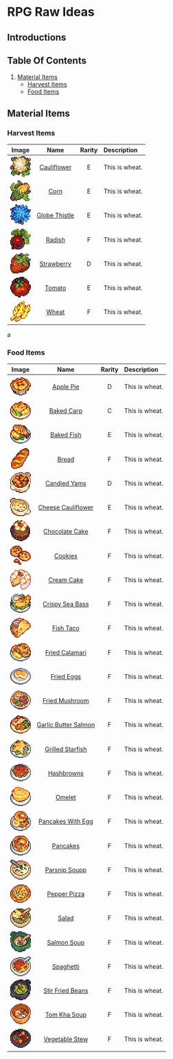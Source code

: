 # RPG Raw Ideas

## Introductions

## Table Of Contents
1. <a href="#material-items">Material Items</a>
    * <a href="#harvest-items">Harvest Items</a>
    * <a href="#cauliflower">Food Items</a>

## Material Items

### Harvest Items

| Image                                                            | Name                                               | Rarity | Description    |
| :--------------------------------------------------------------: | :------------------------------------------------: | :----: |:-------------- |
| <img src="../Items-Images/Harvest-Items/Cauliflower.png">        | [Cauliflower](./Harvest-Items-Codes/Cauliflower.md)     | E      | This is wheat. |
| <img src="../Items-Images/Harvest-Items/Corn.png">               | [Corn](./Harvest-Items.md/#corn)                   | E      | This is wheat. |
| <img src="../Items-Images//Harvest-Items/Globe-Thistle.png">     | [Globe Thistle](./Harvest-Items.md/#globe-thistle) | E      | This is wheat. |
| <img src="../Items-Images//Harvest-Items/Radish.png">            | [Radish](./Harvest-Items.md/#radish)               | F      | This is wheat. |
| <img src="../Items-Images//Harvest-Items/Strawberry.png">        | [Strawberry](./Harvest-Items.md/#strawberry)       | D      | This is wheat. |
| <img src="../Items-Images//Harvest-Items/Tomato.png">            | [Tomato](./Harvest-Items.md/#tomato)               | E      | This is wheat. |
| <img src="../Items-Images//Harvest-Items/Wheat.png">             | [Wheat](./Harvest-Items.md/#wheat)                 | F      | This is wheat. |

<a id="cauliflower">a</a>
### Food Items

| Image                                                                | Name                                                              | Rarity | Description    |
| :------------------------------------------------------------------: | :---------------------------------------------------------------: | :----: |:-------------- |
| <img src="../Items-Images//Food-Items/Apple-Pie.png">                | [Apple Pie](./Food-Items.md/#apple-pie)                           | D      | This is wheat. |
| <img src="../Items-Images//Food-Items/Baked-Carp.png">               | [Baked Carp](./Food-Items.md/#baked-carp)                         | C      | This is wheat. |
| <img src="../Items-Images//Food-Items/Baked-Fish.png">               | [Baked Fish](./Food-Items.md/#baked-fish)                         | E      | This is wheat. |
| <img src="../Items-Images//Food-Items/Bread.png">                    | [Bread](./Food-Items.md/#bread)                                   | F      | This is wheat. |
| <img src="../Items-Images//Food-Items/Candied-Yams.png">             | [Candied Yams](./Food-Items.md/#candied-yams)                     | D      | This is wheat. |
| <img src="../Items-Images//Food-Items/Cheese-Cauliflower.png">       | [Cheese Cauliflower](./Food-Items.md/#cheese-cauliflower)         | E      | This is wheat. |
| <img src="../Items-Images//Food-Items/Chocolate-Cake.png">           | [Chocolate Cake](./Food-Items.md/#chocolate-cake)                 | F      | This is wheat. |
| <img src="../Items-Images//Food-Items/Cookies.png">                  | [Cookies](./Food-Items.md/#cookies)                               | F      | This is wheat. |
| <img src="../Items-Images//Food-Items/Cream-Cake.png">               | [Cream Cake](./Food-Items.md/#cream-cake)                         | F      | This is wheat. |
| <img src="../Items-Images//Food-Items/Crispy-Sea-Bass.png">          | [Crispy Sea Bass](./Food-Items.md/#crispy-sea-bass)               | F      | This is wheat. |
| <img src="../Items-Images//Food-Items/Fish-Taco.png">                | [Fish Taco](./Food-Items.md/#fish-taco)                           | F      | This is wheat. |
| <img src="../Items-Images//Food-Items/Fried-Calamari.png">           | [Fried Calamari](./Food-Items.md/#fried-calamari)                 | F      | This is wheat. |
| <img src="../Items-Images//Food-Items/Fried-Eggs.png">               | [Fried Eggs](./Food-Items.md/#fried-eggs)                         | F      | This is wheat. |
| <img src="../Items-Images//Food-Items/Fried-Mushroom.png">           | [Fried Mushroom](./Food-Items.md/#fried-mushroom)                 | F      | This is wheat. |
| <img src="../Items-Images//Food-Items/Garlic-Butter-Salmon.png">     | [Garlic Butter Salmon](./Food-Items.md/#gerlic-butter-salmon)     | F      | This is wheat. |
| <img src="../Items-Images//Food-Items/Grilled-Starfish.png">         | [Grilled Starfish](./Food-Items.md/#grilled-starfish)             | F      | This is wheat. |
| <img src="../Items-Images//Food-Items/Hashbrowns.png">               | [Hashbrowns](./Food-Items.md/#hashbrowns)                         | F      | This is wheat. |
| <img src="../Items-Images//Food-Items/Omelet.png">                   | [Omelet](./Food-Items.md/#omelet)                                 | F      | This is wheat. |
| <img src="../Items-Images//Food-Items/Pancakes-With-Egg.png">        | [Pancakes With Egg](./Food-Items.md/#pancakes-with-egg)           | F      | This is wheat. |
| <img src="../Items-Images//Food-Items/Pancakes.png">                 | [Pancakes](./Food-Items.md/#pancakes)                             | F      | This is wheat. |
| <img src="../Items-Images//Food-Items/Parsnip-Soup.png">             | [Parsnip Soupp](./Food-Items.md/#parsnip-soup)                    | F      | This is wheat. |
| <img src="../Items-Images//Food-Items/Pepper-Pizza.png">             | [Pepper Pizza](./Food-Items.md/#pepper-pizza)                     | F      | This is wheat. |
| <img src="../Items-Images//Food-Items/Salad.png">                    | [Salad](./Food-Items.md/#salad)                                   | F      | This is wheat. |
| <img src="../Items-Images//Food-Items/Salmon-Soup.png">              | [Salmon Soup](./Food-Items.md/#salmon-soup)                       | F      | This is wheat. |
| <img src="../Items-Images//Food-Items/Spaghetti.png">                | [Spaghetti](./Food-Items.md/#spaghetti)                           | F      | This is wheat. |
| <img src="../Items-Images//Food-Items/Stir-Fried-Beans.png">         | [Stir Fried Beans](./Food-Items.md/#stir-fried-beans)             | F      | This is wheat. |
| <img src="../Items-Images//Food-Items/Tom-Kha-Soup.png">             | [Tom Kha Soup](./Food-Items.md/#tom-kha-soup)                     | F      | This is wheat. |
| <img src="../Items-Images//Food-Items/Vegetable-Stew.png">           | [Vegetable Stew](./Food-Items.md/#vegetable-stew)                 | F      | This is wheat. |
